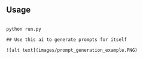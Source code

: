 ## Usage

```pip install -r requirements.txt

python run.py

## Use this ai to generate prompts for itself

![alt text](images/prompt_generation_example.PNG)